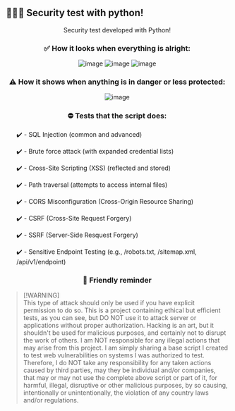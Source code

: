 ## 👨🏽‍💻 Security test with python!

<div align="center">
  <p>Security test developed with Python!</p>

  ### ✅ How it looks when everything is alright:
  ![image](https://github.com/user-attachments/assets/108227d2-fb4a-49f0-b4ea-a9cb2ee970e7)
  ![image](https://github.com/user-attachments/assets/6c2a144f-cca3-4248-b1a0-85ff6ce0a63c)
  ![image](https://github.com/user-attachments/assets/06a03103-378b-4dda-85fb-ec6fbe979fb5)

  ### ⚠️ How it shows when anything is in danger or less protected:
  ![image](https://github.com/user-attachments/assets/5fe449a3-1f32-41ab-9b4a-20002c6af681)

  ### ⛔ Tests that the script does:
  
</div>

<div align="left">
  <ul>
    ✔️ - SQL Injection (common and advanced)
  </ul>
  <ul>
    ✔️ - Brute force attack (with expanded credential lists)
  </ul>
  <ul>
    ✔️ - Cross-Site Scripting (XSS) (reflected and stored)
  </ul>
  <ul>
    ✔️ - Path traversal (attempts to access internal files)
  </ul>
  <ul>
    ✔️ - CORS Misconfiguration (Cross-Origin Resource Sharing)
  </ul>
  <ul>
    ✔️ - CSRF (Cross-Site Request Forgery)
  </ul>
  <ul>
    ✔️ - SSRF (Server-Side Resquest Forgery)
  </ul>
  <ul>
    ✔️ - Sensitive Endpoint Testing (e.g., /robots.txt, /sitemap.xml, /api/v1/endpoint)
  </ul>
</div>

<div align="center">
  
  ### 🛑 Friendly reminder

</div>

  > [!WARNING]\
  > This type of attack should only be used if you have explicit permission to do so. This is a project containing ethical but efficient tests, as you can see, but DO NOT use it to attack server or applications without proper authorization. Hacking is an art, but it shouldn't be used for malicious purposes, and certainly not to disrupt the work of others.
  I am NOT responsible for any illegal actions that may arise from this project. I am simply sharing a base script I created to test web vulnerabilities on systems I was authorized to test. Therefore, I do NOT take any responsibility for any taken actions caused by third parties, may they be individual and/or companies, that may or may not use the complete above script or part of it, for harmful, illegal, disruptive or other malicious purposes, by so causing, intentionally or unintentionally, the violation of any country laws and/or regulations.
